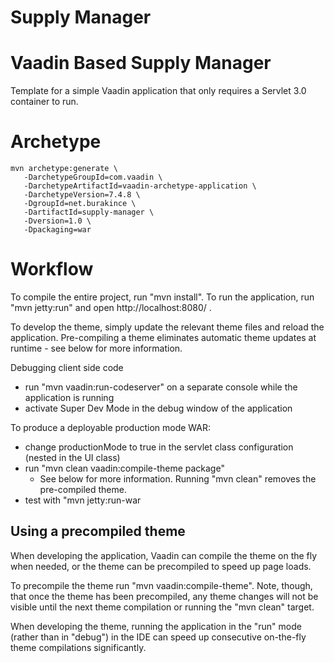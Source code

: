 # Supply Manager

Vaadin Based Supply Manager
==============


Template for a simple Vaadin application that only requires a Servlet 3.0 container to run.


Archetype
========

```
mvn archetype:generate \
   -DarchetypeGroupId=com.vaadin \
   -DarchetypeArtifactId=vaadin-archetype-application \
   -DarchetypeVersion=7.4.8 \
   -DgroupId=net.burakince \
   -DartifactId=supply-manager \
   -Dversion=1.0 \
   -Dpackaging=war
```


Workflow
========

To compile the entire project, run "mvn install".
To run the application, run "mvn jetty:run" and open http://localhost:8080/ .

To develop the theme, simply update the relevant theme files and reload the application.
Pre-compiling a theme eliminates automatic theme updates at runtime - see below for more information.

Debugging client side code
  - run "mvn vaadin:run-codeserver" on a separate console while the application is running
  - activate Super Dev Mode in the debug window of the application

To produce a deployable production mode WAR:
- change productionMode to true in the servlet class configuration (nested in the UI class)
- run "mvn clean vaadin:compile-theme package"
  - See below for more information. Running "mvn clean" removes the pre-compiled theme.
- test with "mvn jetty:run-war

Using a precompiled theme
-------------------------

When developing the application, Vaadin can compile the theme on the fly when needed,
or the theme can be precompiled to speed up page loads.

To precompile the theme run "mvn vaadin:compile-theme". Note, though, that once
the theme has been precompiled, any theme changes will not be visible until the
next theme compilation or running the "mvn clean" target.

When developing the theme, running the application in the "run" mode (rather than
in "debug") in the IDE can speed up consecutive on-the-fly theme compilations
significantly.
